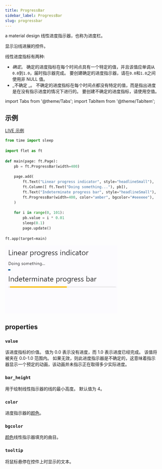 ```yaml
---
title: ProgressBar
sidebar_label: ProgressBar
slug: progressbar
---
```


a material design 线性进度指示器，也称为进度栏。

显示沿线进展的控件。

线性进度指标有两种:

- _确定_。 确定的进度指标在每个时间点具有一个特定的值，并且该值应单调从`0.0`到`1.0`，届时指示器完成。 要创建确定的进度指示器，请在`0.0`和`1.0`之间使用非 NULL 值。
- _不确定 _。 不确定的进度指标在每个时间点都没有特定的值，而是指出进度是在没有指示进度的情况下进行的。 要创建不确定的进度指标，请使用空值。

import Tabs from '@theme/Tabs';
import TabItem from '@theme/TabItem';

## 示例

[LIVE 示例](https://flet-controls-gallery.fly.dev/displays/progressbar)

<Tabs groupId="language">
  <TabItem value="python" label="Python" default>

```python
from time import sleep

import flet as ft

def main(page: ft.Page):
    pb = ft.ProgressBar(width=400)

    page.add(
        ft.Text("Linear progress indicator", style="headlineSmall"),
        ft.Column([ ft.Text("Doing something..."), pb]),
        ft.Text("Indeterminate progress bar", style="headlineSmall"),
        ft.ProgressBar(width=400, color="amber", bgcolor="#eeeeee"),
    )

    for i in range(0, 101):
        pb.value = i * 0.01
        sleep(0.1)
        page.update()

ft.app(target=main)
```

  </TabItem>
</Tabs>

<img src="/img/docs/controls/progress-bar/custom-progress-bars.gif" className="screenshot-30"/>

## properties

### `value`

该进度指标的价值。 值为 0.0 表示没有进度，而 1.0 表示进度已经完成。 该值将被夹在 0.0-1.0 范围内。 如果无效，则此进度指示器是不确定的，这意味着指示器显示一个预定的动画，该动画并未指示正在取得多少实际进度。

### `bar_height`

用于绘制线性指示器的线的最小高度。 默认值为 4。

### `color`

进度指示器的[颜色](/docs/guides/python/colors)。

### `bgcolor`

[颜色](/docs/guides/python/colors)线性指示器填充的曲目。

### `tooltip`

将鼠标悬停在控件上时显示的文本。
